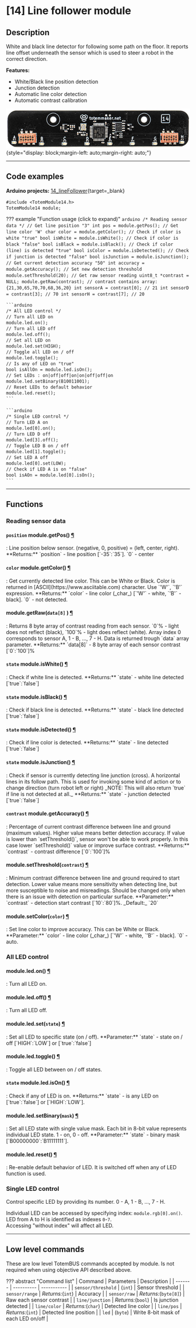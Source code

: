 # [14] Line follower module


## Description

White and black line detector for following some path on the floor. It reports line offset underneath the sensor which is used to steer a robot in the correct direction.

**Features:**  

- White/Black line position detection  
- Junction detection  
- Automatic line color detection  
- Automatic contrast calibration  

![Totem Module 14](../assets/images/module_14.jpg){style="display: block;margin-left: auto;margin-right: auto;"}

***

## Code examples

**Arduino projects:** [14_lineFollower](https://github.com/totemmaker/TotemArduinoBoards/tree/master/libraries/TotemBUS/examples/14_lineFollower){target=_blank}

```arduino
#include <TotemModule14.h>
TotemModule14 module;
```

??? example "Function usage (click to expand)"
    ```arduino
    /* Reading sensor data */
    // Get line position "3"
    int pos = module.getPos();
    // Get line color 'W'
    char color = module.getColor();
    // Check if color is white "true"
    bool isWhite = module.isWhite();
    // Check if color is black "false"
    bool isBlack = module.isBlack();
    // Check if color (line) is detected "true"
    bool isColor = module.isDetected();
    // Check if junction is detected "false"
    bool isJunction = module.isJunction();
    // Get current detection accuracy "50"
    int accuracy = module.getAccuracy();
    // Set new detection threshold
    module.setThreshold(20);
    // Get raw sensor reading
    uint8_t *contrast = NULL;
    module.getRaw(contrast);
    // contrast contains array: {21,30,65,70,70,68,36,20}
    int sensorA = contrast[0]; // 21
    int sensorD = contrast[3]; // 70
    int sensorH = contrast[7]; // 20
    ```

    ```arduino
    /* All LED control */
    // Turn all LED on
    module.led.on();
    // Turn all LED off
    module.led.off();
    // Set all LED on
    module.led.set(HIGH);
    // Toggle all LED on / off
    module.led.toggle();
    // Is any of LED on "true"
    bool isAllOn = module.led.isOn();
    // Set LEDs : on|off|off|on|on|off|off|on
    module.led.setBinary(B10011001);
    // Reset LEDs to default behavior
    module.led.reset();
    ```

    ```arduino
    /* Single LED control */
    // Turn LED A on
    module.led[0].on();
    // Turn LED D off
    module.led[3].off();
    // Toggle LED B on / off
    module.led[1].toggle();
    // Set LED A off
    module.led[0].set(LOW);
    // Check if LED A is on "false"
    bool isAOn = module.led[0].isOn();
    ```

***

## Functions

### Reading sensor data

<h4 class="apidec" id="getPos">
<code>position</code> <span class="object">module</span>.<span class="function">getPos</span>()
<a class="headerlink" href="#getPos" title="Permanent link">¶</a></h4>
: Line position below sensor. (negative, 0, positive) = (left, center, right).  
**Returns:**  
`position` - line position [`-35`:`35`]. `0` - center  

<h4 class="apidec" id="getColor">
<code>color</code> <span class="object">module</span>.<span class="function">getColor</span>()
<a class="headerlink" href="#getColor" title="Permanent link">¶</a></h4>
: Get currently detected line color. This can be White or Black. Color is returned in [ASCII](https://www.asciitable.com) character. Use `'W'`, `'B'` expression.  
**Returns:**  
`color` -  line color (_char_) [`'W'` - white, `'B'` - black]. `0` - not detected.

<h4 class="apidec" id="getRaw">
<span class="object">module</span>.<span class="function">getRaw</span>(<code>data[8]</code> )
<a class="headerlink" href="#getRaw" title="Permanent link">¶</a></h4>
: Returns 8 byte array of contrast reading from each sensor.  
`0`% - light does not reflect (black), `100`% - light does reflect (white).  
Array index 0 corresponds to sensor A, 1 - B, ..., 7 - H.  
Data is returned trough `data` array parameter.  
**Returns:**  
`data[8]` -  8 byte array of each sensor contrast [`0`:`100`]%  

<h4 class="apidec" id="isWhite">
<code>state</code> <span class="object">module</span>.<span class="function">isWhite</span>()
<a class="headerlink" href="#isWhite" title="Permanent link">¶</a></h4>
: Check if white line is detected.  
**Returns:**  
`state` -  white line detected [`true`:`false`]  

<h4 class="apidec" id="isBlack">
<code>state</code> <span class="object">module</span>.<span class="function">isBlack</span>()
<a class="headerlink" href="#isBlack" title="Permanent link">¶</a></h4>
: Check if black line is detected.  
**Returns:**  
`state` -  black line detected [`true`:`false`]  

<h4 class="apidec" id="isDetected">
<code>state</code> <span class="object">module</span>.<span class="function">isDetected</span>()
<a class="headerlink" href="#isDetected" title="Permanent link">¶</a></h4>
: Check if line color is detected.  
**Returns:**  
`state` -  line detected [`true`:`false`]  

<h4 class="apidec" id="isJunction">
<code>state</code> <span class="object">module</span>.<span class="function">isJunction</span>()
<a class="headerlink" href="#isJunction" title="Permanent link">¶</a></h4>
: Check if sensor is currently detecting line junction (cross). A horizontal lines in its follow path. This is used for invoking some kind of action or to change direction (turn robot left or right)  
_NOTE: This will also return `true` if line is not detected at all._  
**Returns:**  
`state` -  junction detected [`true`:`false`]  

<h4 class="apidec" id="getAccuracy">
<code>contrast</code> <span class="object">module</span>.<span class="function">getAccuracy</span>()
<a class="headerlink" href="#getAccuracy" title="Permanent link">¶</a></h4>
: Percentage of current contrast difference between line and ground (maximum values).  
Higher value means better detection accuracy. If value is lower than `setThreshold()`, sensor won't be able to work properly. In this case lower `setThreshold()` value or improve surface contrast.  
**Returns:**  
`contrast` -  contrast difference [`0`:`100`]%  

<h4 class="apidec" id="setThreshold">
<span class="object">module</span>.<span class="function">setThreshold</span>(<code>contrast</code>)
<a class="headerlink" href="#setThreshold" title="Permanent link">¶</a></h4>
: Minimum contrast difference between line and ground required to start detection.  
Lower value means more sensitivity when detecting line, but more susceptible to noise and misreadings. Should be changed only when there is an issue with detection on particular surface.  
**Parameter:**  
`contrast` -  detection start contrast [`10`:`80`]%. _Default:_ `20`  

<h4 class="apidec" id="setColor">
<span class="object">module</span>.<span class="function">setColor</span>(<code>color</code>)
<a class="headerlink" href="#setColor" title="Permanent link">¶</a></h4>
: Set line color to improve accuracy. This can be White or Black.  
**Parameter:**  
`color` -  line color (_char_) [`'W'` - white, `'B'` - black]. `0` - auto.

### All LED control

<h4 class="apidec" id="led.on">
<span class="object">module</span>.<span class="group">led</span>.<span class="function">on</span>()
<a class="headerlink" href="#led.on" title="Permanent link">¶</a></h4>
: Turn all LED on.  

<h4 class="apidec" id="led.off">
<span class="object">module</span>.<span class="group">led</span>.<span class="function">off</span>()
<a class="headerlink" href="#led.off" title="Permanent link">¶</a></h4>
: Turn all LED off.  

<h4 class="apidec" id="led.set">
<span class="object">module</span>.<span class="group">led</span>.<span class="function">set</span>(<code>state</code>)
<a class="headerlink" href="#led.set" title="Permanent link">¶</a></h4>
: Set all LED to specific state (on / off).  
**Parameter:**  
`state` - state on / off [`HIGH`:`LOW`] or [`true`:`false`]  

<h4 class="apidec" id="led.toggle">
<span class="object">module</span>.<span class="group">led</span>.<span class="function">toggle</span>()
<a class="headerlink" href="#led.toggle" title="Permanent link">¶</a></h4>
: Toggle all LED between on / off states.  

<h4 class="apidec" id="led.isOn">
<code>state</code> <span class="object">module</span>.<span class="group">led</span>.<span class="function">isOn</span>()
<a class="headerlink" href="#led.isOn" title="Permanent link">¶</a></h4>
: Check if any of LED is on.  
**Returns:**  
`state` - is any LED on [`true`:`false`] or [`HIGH`:`LOW`].  

<h4 class="apidec" id="led.setBinary">
<span class="object">module</span>.<span class="group">led</span>.<span class="function">setBinary</span>(<code>mask</code>)
<a class="headerlink" href="#led.setBinary" title="Permanent link">¶</a></h4>
: Set all LED state with single value mask.  
Each bit in 8-bit value represents individual LED state. 1 - on, 0 - off.  
**Parameter:**  
`state` - binary mask [`B00000000`:`B11111111`].  

<h4 class="apidec" id="led.reset">
<span class="object">module</span>.<span class="group">led</span>.<span class="function">reset</span>()
<a class="headerlink" href="#led.reset" title="Permanent link">¶</a></h4>
: Re-enable default behavior of LED. It is switched off when any of LED function is used.  

### Single LED control

Control specific LED by providing its number. 0 - A, 1 - B, ..., 7 - H.  

Individual LED can be accessed by specifying index: `module.rgb[0].on()`.  
LED from A to H is identified as indexes `0`-`7`.  
Accessing "without index" will affect all LED.

***

## Low level commands

These are low level TotemBUS commands accepted by module. Is not required when using objective API described above.

??? abstract "Command list"
    | Command | Parameters | Description |
    | ------- | ---------- | ----------- |
    | `sensor/threshold` | (`int`) | Sensor threshold |
    | `sensor/range` | _Returns:_(`int`) | Accuracy |
    | `sensor/raw` | _Returns:_(`byte[8]`) | Raw each sensor contrast |
    | `line/junction` | _Returns:_(`bool`) | Is junction detected |
    | `line/color` | _Returns:_(`char`) | Detected line color |
    | `line/pos` | _Returns:_(`int`) | Detected line position |
    | `led` | (`byte`) | Write 8-bit mask of each LED on/off |
